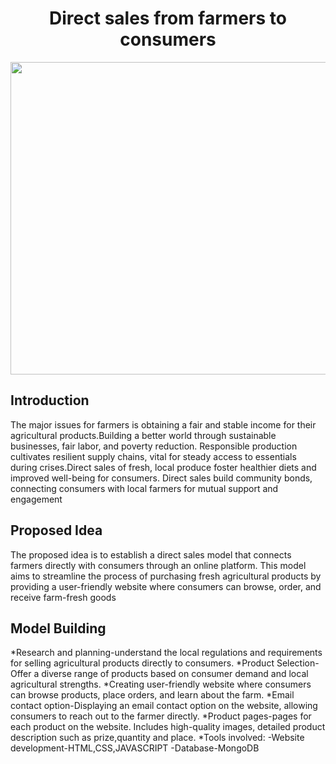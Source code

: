 <h1 align="center"> Direct sales from farmers to consumers </h1> 
<p align="center">
        <img src="https://github.com/swetha2411/Farm2Fork/edit/main/public/images/apple2.jpg" width="800" height="500" >
</p>

<h2>Introduction</h2>
<p>The major issues for farmers is obtaining a fair and stable income for their  agricultural products.Building a better world through sustainable businesses, fair labor, and poverty reduction. Responsible production cultivates resilient supply chains, vital for steady access to essentials during crises.Direct sales of fresh, local produce foster healthier diets and improved well-being for consumers. Direct sales build community bonds, connecting consumers with local farmers for mutual support and engagement</p>

<h2>Proposed Idea</h2>
<p>The proposed idea is to establish a direct sales model that connects farmers directly with consumers through an online platform. This model aims to streamline the process of purchasing fresh agricultural products by providing a user-friendly website where consumers can browse, order, and receive farm-fresh goods</p>

<h2>Model Building</h2>
<p>
*Research and planning-understand the local regulations and requirements for selling agricultural products directly to consumers.
*Product Selection- Offer a diverse range of products based on consumer demand and local agricultural strengths.
*Creating user-friendly website where consumers can browse products, place orders, and learn about the farm.
*Email contact option-Displaying an email contact option on the website, allowing consumers to reach out to the farmer directly.
*Product pages-pages for each product on the website. Includes high-quality images, detailed product description such as prize,quantity and place.
*Tools involved:
        -Website development-HTML,CSS,JAVASCRIPT
        -Database-MongoDB
</p>

